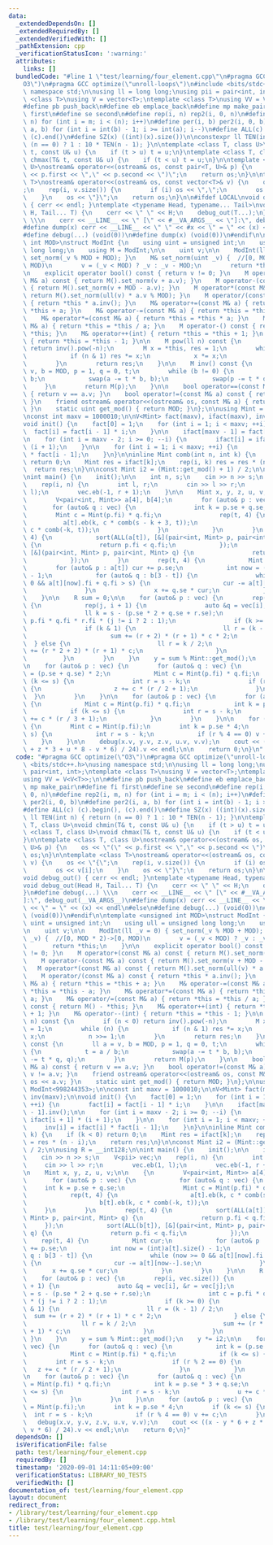 ```yaml
---
data:
  _extendedDependsOn: []
  _extendedRequiredBy: []
  _extendedVerifiedWith: []
  _pathExtension: cpp
  _verificationStatusIcon: ':warning:'
  attributes:
    links: []
  bundledCode: "#line 1 \"test/learning/four_element.cpp\"\n#pragma GCC optimize(\"\
    O3\")\n#pragma GCC optimize(\"unroll-loops\")\n#include <bits/stdc++.h>\nusing\
    \ namespace std;\n\nusing ll = long long;\nusing pii = pair<int, int>;\ntemplate\
    \ <class T>\nusing V = vector<T>;\ntemplate <class T>\nusing VV = V<V<T>>;\n\n\
    #define pb push_back\n#define eb emplace_back\n#define mp make_pair\n#define fi\
    \ first\n#define se second\n#define rep(i, n) rep2(i, 0, n)\n#define rep2(i, m,\
    \ n) for (int i = m; i < (n); i++)\n#define per(i, b) per2(i, 0, b)\n#define per2(i,\
    \ a, b) for (int i = int(b) - 1; i >= int(a); i--)\n#define ALL(c) (c).begin(),\
    \ (c).end()\n#define SZ(x) ((int)(x).size())\n\nconstexpr ll TEN(int n) { return\
    \ (n == 0) ? 1 : 10 * TEN(n - 1); }\n\ntemplate <class T, class U>\nvoid chmin(T&\
    \ t, const U& u) {\n    if (t > u) t = u;\n}\ntemplate <class T, class U>\nvoid\
    \ chmax(T& t, const U& u) {\n    if (t < u) t = u;\n}\n\ntemplate <class T, class\
    \ U>\nostream& operator<<(ostream& os, const pair<T, U>& p) {\n    os << \"(\"\
    \ << p.first << \",\" << p.second << \")\";\n    return os;\n}\n\ntemplate <class\
    \ T>\nostream& operator<<(ostream& os, const vector<T>& v) {\n    os << \"{\"\
    ;\n    rep(i, v.size()) {\n        if (i) os << \",\";\n        os << v[i];\n\
    \    }\n    os << \"}\";\n    return os;\n}\n\n#ifdef LOCAL\nvoid debug_out()\
    \ { cerr << endl; }\ntemplate <typename Head, typename... Tail>\nvoid debug_out(Head\
    \ H, Tail... T) {\n    cerr << \" \" << H;\n    debug_out(T...);\n}\n#define debug(...)\
    \ \\\n    cerr << __LINE__ << \" [\" << #__VA_ARGS__ << \"]:\", debug_out(__VA_ARGS__)\n\
    #define dump(x) cerr << __LINE__ << \" \" << #x << \" = \" << (x) << endl\n#else\n\
    #define debug(...) (void(0))\n#define dump(x) (void(0))\n#endif\n\ntemplate <unsigned\
    \ int MOD>\nstruct ModInt {\n    using uint = unsigned int;\n    using ull = unsigned\
    \ long long;\n    using M = ModInt;\n\n    uint v;\n\n    ModInt(ll _v = 0) {\
    \ set_norm(_v % MOD + MOD); }\n    M& set_norm(uint _v) {  //[0, MOD * 2)->[0,\
    \ MOD)\n        v = (_v < MOD) ? _v : _v - MOD;\n        return *this;\n    }\n\
    \n    explicit operator bool() const { return v != 0; }\n    M operator+(const\
    \ M& a) const { return M().set_norm(v + a.v); }\n    M operator-(const M& a) const\
    \ { return M().set_norm(v + MOD - a.v); }\n    M operator*(const M& a) const {\
    \ return M().set_norm(ull(v) * a.v % MOD); }\n    M operator/(const M& a) const\
    \ { return *this * a.inv(); }\n    M& operator+=(const M& a) { return *this =\
    \ *this + a; }\n    M& operator-=(const M& a) { return *this = *this - a; }\n\
    \    M& operator*=(const M& a) { return *this = *this * a; }\n    M& operator/=(const\
    \ M& a) { return *this = *this / a; }\n    M operator-() const { return M() -\
    \ *this; }\n    M& operator++(int) { return *this = *this + 1; }\n    M& operator--(int)\
    \ { return *this = *this - 1; }\n\n    M pow(ll n) const {\n        if (n < 0)\
    \ return inv().pow(-n);\n        M x = *this, res = 1;\n        while (n) {\n\
    \            if (n & 1) res *= x;\n            x *= x;\n            n >>= 1;\n\
    \        }\n        return res;\n    }\n\n    M inv() const {\n        ll a =\
    \ v, b = MOD, p = 1, q = 0, t;\n        while (b != 0) {\n            t = a /\
    \ b;\n            swap(a -= t * b, b);\n            swap(p -= t * q, q);\n   \
    \     }\n        return M(p);\n    }\n\n    bool operator==(const M& a) const\
    \ { return v == a.v; }\n    bool operator!=(const M& a) const { return v != a.v;\
    \ }\n    friend ostream& operator<<(ostream& os, const M& a) { return os << a.v;\
    \ }\n    static uint get_mod() { return MOD; }\n};\n\nusing Mint = ModInt<998244353>;\n\
    \nconst int maxv = 1000010;\n\nV<Mint> fact(maxv), ifact(maxv), inv(maxv);\n\n\
    void init() {\n    fact[0] = 1;\n    for (int i = 1; i < maxv; ++i) {\n      \
    \  fact[i] = fact[i - 1] * i;\n    }\n\n    ifact[maxv - 1] = fact[maxv - 1].inv();\n\
    \n    for (int i = maxv - 2; i >= 0; --i) {\n        ifact[i] = ifact[i + 1] *\
    \ (i + 1);\n    }\n\n    for (int i = 1; i < maxv; ++i) {\n        inv[i] = ifact[i]\
    \ * fact[i - 1];\n    }\n}\n\ninline Mint comb(int n, int k) {\n    if (k < 0)\
    \ return 0;\n    Mint res = ifact[k];\n    rep(i, k) res = res * (n - i);\n  \
    \  return res;\n}\n\nconst Mint i2 = (Mint::get_mod() + 1) / 2;\n\nusing R = __int128;\n\
    \nint main() {\n    init();\n\n    int n, s;\n    cin >> n >> s;\n    V<pii> vec;\n\
    \    rep(i, n) {\n        int l, r;\n        cin >> l >> r;\n        vec.eb(1,\
    \ l);\n        vec.eb(-1, r + 1);\n    }\n\n    Mint x, y, z, u, v;\n\n    {\n\
    \        V<pair<int, Mint>> a[4], b[4];\n        for (auto& p : vec) {\n     \
    \       for (auto& q : vec) {\n                int k = p.se + q.se;\n        \
    \        Mint c = Mint(p.fi) * q.fi;\n                rep(t, 4) {\n          \
    \          a[t].eb(k, c * comb(s - k + 3, t));\n                    b[t].eb(k,\
    \ c * comb(-k, t));\n                }\n            }\n        }\n        rep(t,\
    \ 4) {\n            sort(ALL(a[t]), [&](pair<int, Mint> p, pair<int, Mint> q)\
    \ {\n                return p.fi < q.fi;\n            });\n            sort(ALL(b[t]),\
    \ [&](pair<int, Mint> p, pair<int, Mint> q) {\n                return p.fi < q.fi;\n\
    \            });\n        }\n        rep(t, 4) {\n            Mint cur;\n    \
    \        for (auto& p : a[t]) cur += p.se;\n            int now = (int)a[t].size()\
    \ - 1;\n            for (auto& q : b[3 - t]) {\n                while (now >=\
    \ 0 && a[t][now].fi + q.fi > s) {\n                    cur -= a[t][now--].se;\n\
    \                }\n                x += q.se * cur;\n            }\n        }\n\
    \    }\n\n    R sum = 0;\n\n    for (auto& p : vec) {\n        rep(i, vec.size())\
    \ {\n            rep(j, i + 1) {\n                auto &q = vec[i], &r = vec[j];\n\
    \                ll k = s - (p.se * 2 + q.se + r.se);\n                int c =\
    \ p.fi * q.fi * r.fi * (j != i ? 2 : 1);\n                if (k >= 0) {\n    \
    \                if (k & 1) {\n                        ll r = (k - 1) / 2;\n \
    \                       sum += (r + 2) * (r + 1) * c * 2;\n                  \
    \  } else {\n                        ll r = k / 2;\n                        sum\
    \ += (r * 2 + 2) * (r + 1) * c;\n                    }\n                }\n  \
    \          }\n        }\n    }\n    y = sum % Mint::get_mod();\n    y *= i2;\n\
    \n    for (auto& p : vec) {\n        for (auto& q : vec) {\n            int k\
    \ = (p.se + q.se) * 2;\n            Mint c = Mint(p.fi) * q.fi;\n            if\
    \ (k <= s) {\n                int r = s - k;\n                if (r % 2 == 0)\
    \ {\n                    z += c * (r / 2 + 1);\n                }\n          \
    \  }\n        }\n    }\n\n    for (auto& p : vec) {\n        for (auto& q : vec)\
    \ {\n            Mint c = Mint(p.fi) * q.fi;\n            int k = p.se * 3 + q.se;\n\
    \            if (k <= s) {\n                int r = s - k;\n                u\
    \ += c * (r / 3 + 1);\n            }\n        }\n    }\n\n    for (auto& p : vec)\
    \ {\n        Mint c = Mint(p.fi);\n        int k = p.se * 4;\n        if (k <=\
    \ s) {\n            int r = s - k;\n            if (r % 4 == 0) v += c;\n    \
    \    }\n    }\n\n    debug(x.v, y.v, z.v, u.v, v.v);\n    cout << ((x - y * 6\
    \ + z * 3 + u * 8 - v * 6) / 24).v << endl;\n\n    return 0;\n}\n"
  code: "#pragma GCC optimize(\"O3\")\n#pragma GCC optimize(\"unroll-loops\")\n#include\
    \ <bits/stdc++.h>\nusing namespace std;\n\nusing ll = long long;\nusing pii =\
    \ pair<int, int>;\ntemplate <class T>\nusing V = vector<T>;\ntemplate <class T>\n\
    using VV = V<V<T>>;\n\n#define pb push_back\n#define eb emplace_back\n#define\
    \ mp make_pair\n#define fi first\n#define se second\n#define rep(i, n) rep2(i,\
    \ 0, n)\n#define rep2(i, m, n) for (int i = m; i < (n); i++)\n#define per(i, b)\
    \ per2(i, 0, b)\n#define per2(i, a, b) for (int i = int(b) - 1; i >= int(a); i--)\n\
    #define ALL(c) (c).begin(), (c).end()\n#define SZ(x) ((int)(x).size())\n\nconstexpr\
    \ ll TEN(int n) { return (n == 0) ? 1 : 10 * TEN(n - 1); }\n\ntemplate <class\
    \ T, class U>\nvoid chmin(T& t, const U& u) {\n    if (t > u) t = u;\n}\ntemplate\
    \ <class T, class U>\nvoid chmax(T& t, const U& u) {\n    if (t < u) t = u;\n\
    }\n\ntemplate <class T, class U>\nostream& operator<<(ostream& os, const pair<T,\
    \ U>& p) {\n    os << \"(\" << p.first << \",\" << p.second << \")\";\n    return\
    \ os;\n}\n\ntemplate <class T>\nostream& operator<<(ostream& os, const vector<T>&\
    \ v) {\n    os << \"{\";\n    rep(i, v.size()) {\n        if (i) os << \",\";\n\
    \        os << v[i];\n    }\n    os << \"}\";\n    return os;\n}\n\n#ifdef LOCAL\n\
    void debug_out() { cerr << endl; }\ntemplate <typename Head, typename... Tail>\n\
    void debug_out(Head H, Tail... T) {\n    cerr << \" \" << H;\n    debug_out(T...);\n\
    }\n#define debug(...) \\\n    cerr << __LINE__ << \" [\" << #__VA_ARGS__ << \"\
    ]:\", debug_out(__VA_ARGS__)\n#define dump(x) cerr << __LINE__ << \" \" << #x\
    \ << \" = \" << (x) << endl\n#else\n#define debug(...) (void(0))\n#define dump(x)\
    \ (void(0))\n#endif\n\ntemplate <unsigned int MOD>\nstruct ModInt {\n    using\
    \ uint = unsigned int;\n    using ull = unsigned long long;\n    using M = ModInt;\n\
    \n    uint v;\n\n    ModInt(ll _v = 0) { set_norm(_v % MOD + MOD); }\n    M& set_norm(uint\
    \ _v) {  //[0, MOD * 2)->[0, MOD)\n        v = (_v < MOD) ? _v : _v - MOD;\n \
    \       return *this;\n    }\n\n    explicit operator bool() const { return v\
    \ != 0; }\n    M operator+(const M& a) const { return M().set_norm(v + a.v); }\n\
    \    M operator-(const M& a) const { return M().set_norm(v + MOD - a.v); }\n \
    \   M operator*(const M& a) const { return M().set_norm(ull(v) * a.v % MOD); }\n\
    \    M operator/(const M& a) const { return *this * a.inv(); }\n    M& operator+=(const\
    \ M& a) { return *this = *this + a; }\n    M& operator-=(const M& a) { return\
    \ *this = *this - a; }\n    M& operator*=(const M& a) { return *this = *this *\
    \ a; }\n    M& operator/=(const M& a) { return *this = *this / a; }\n    M operator-()\
    \ const { return M() - *this; }\n    M& operator++(int) { return *this = *this\
    \ + 1; }\n    M& operator--(int) { return *this = *this - 1; }\n\n    M pow(ll\
    \ n) const {\n        if (n < 0) return inv().pow(-n);\n        M x = *this, res\
    \ = 1;\n        while (n) {\n            if (n & 1) res *= x;\n            x *=\
    \ x;\n            n >>= 1;\n        }\n        return res;\n    }\n\n    M inv()\
    \ const {\n        ll a = v, b = MOD, p = 1, q = 0, t;\n        while (b != 0)\
    \ {\n            t = a / b;\n            swap(a -= t * b, b);\n            swap(p\
    \ -= t * q, q);\n        }\n        return M(p);\n    }\n\n    bool operator==(const\
    \ M& a) const { return v == a.v; }\n    bool operator!=(const M& a) const { return\
    \ v != a.v; }\n    friend ostream& operator<<(ostream& os, const M& a) { return\
    \ os << a.v; }\n    static uint get_mod() { return MOD; }\n};\n\nusing Mint =\
    \ ModInt<998244353>;\n\nconst int maxv = 1000010;\n\nV<Mint> fact(maxv), ifact(maxv),\
    \ inv(maxv);\n\nvoid init() {\n    fact[0] = 1;\n    for (int i = 1; i < maxv;\
    \ ++i) {\n        fact[i] = fact[i - 1] * i;\n    }\n\n    ifact[maxv - 1] = fact[maxv\
    \ - 1].inv();\n\n    for (int i = maxv - 2; i >= 0; --i) {\n        ifact[i] =\
    \ ifact[i + 1] * (i + 1);\n    }\n\n    for (int i = 1; i < maxv; ++i) {\n   \
    \     inv[i] = ifact[i] * fact[i - 1];\n    }\n}\n\ninline Mint comb(int n, int\
    \ k) {\n    if (k < 0) return 0;\n    Mint res = ifact[k];\n    rep(i, k) res\
    \ = res * (n - i);\n    return res;\n}\n\nconst Mint i2 = (Mint::get_mod() + 1)\
    \ / 2;\n\nusing R = __int128;\n\nint main() {\n    init();\n\n    int n, s;\n\
    \    cin >> n >> s;\n    V<pii> vec;\n    rep(i, n) {\n        int l, r;\n   \
    \     cin >> l >> r;\n        vec.eb(1, l);\n        vec.eb(-1, r + 1);\n    }\n\
    \n    Mint x, y, z, u, v;\n\n    {\n        V<pair<int, Mint>> a[4], b[4];\n \
    \       for (auto& p : vec) {\n            for (auto& q : vec) {\n           \
    \     int k = p.se + q.se;\n                Mint c = Mint(p.fi) * q.fi;\n    \
    \            rep(t, 4) {\n                    a[t].eb(k, c * comb(s - k + 3, t));\n\
    \                    b[t].eb(k, c * comb(-k, t));\n                }\n       \
    \     }\n        }\n        rep(t, 4) {\n            sort(ALL(a[t]), [&](pair<int,\
    \ Mint> p, pair<int, Mint> q) {\n                return p.fi < q.fi;\n       \
    \     });\n            sort(ALL(b[t]), [&](pair<int, Mint> p, pair<int, Mint>\
    \ q) {\n                return p.fi < q.fi;\n            });\n        }\n    \
    \    rep(t, 4) {\n            Mint cur;\n            for (auto& p : a[t]) cur\
    \ += p.se;\n            int now = (int)a[t].size() - 1;\n            for (auto&\
    \ q : b[3 - t]) {\n                while (now >= 0 && a[t][now].fi + q.fi > s)\
    \ {\n                    cur -= a[t][now--].se;\n                }\n         \
    \       x += q.se * cur;\n            }\n        }\n    }\n\n    R sum = 0;\n\n\
    \    for (auto& p : vec) {\n        rep(i, vec.size()) {\n            rep(j, i\
    \ + 1) {\n                auto &q = vec[i], &r = vec[j];\n                ll k\
    \ = s - (p.se * 2 + q.se + r.se);\n                int c = p.fi * q.fi * r.fi\
    \ * (j != i ? 2 : 1);\n                if (k >= 0) {\n                    if (k\
    \ & 1) {\n                        ll r = (k - 1) / 2;\n                      \
    \  sum += (r + 2) * (r + 1) * c * 2;\n                    } else {\n         \
    \               ll r = k / 2;\n                        sum += (r * 2 + 2) * (r\
    \ + 1) * c;\n                    }\n                }\n            }\n       \
    \ }\n    }\n    y = sum % Mint::get_mod();\n    y *= i2;\n\n    for (auto& p :\
    \ vec) {\n        for (auto& q : vec) {\n            int k = (p.se + q.se) * 2;\n\
    \            Mint c = Mint(p.fi) * q.fi;\n            if (k <= s) {\n        \
    \        int r = s - k;\n                if (r % 2 == 0) {\n                 \
    \   z += c * (r / 2 + 1);\n                }\n            }\n        }\n    }\n\
    \n    for (auto& p : vec) {\n        for (auto& q : vec) {\n            Mint c\
    \ = Mint(p.fi) * q.fi;\n            int k = p.se * 3 + q.se;\n            if (k\
    \ <= s) {\n                int r = s - k;\n                u += c * (r / 3 + 1);\n\
    \            }\n        }\n    }\n\n    for (auto& p : vec) {\n        Mint c\
    \ = Mint(p.fi);\n        int k = p.se * 4;\n        if (k <= s) {\n          \
    \  int r = s - k;\n            if (r % 4 == 0) v += c;\n        }\n    }\n\n \
    \   debug(x.v, y.v, z.v, u.v, v.v);\n    cout << ((x - y * 6 + z * 3 + u * 8 -\
    \ v * 6) / 24).v << endl;\n\n    return 0;\n}"
  dependsOn: []
  isVerificationFile: false
  path: test/learning/four_element.cpp
  requiredBy: []
  timestamp: '2020-09-01 14:11:05+09:00'
  verificationStatus: LIBRARY_NO_TESTS
  verifiedWith: []
documentation_of: test/learning/four_element.cpp
layout: document
redirect_from:
- /library/test/learning/four_element.cpp
- /library/test/learning/four_element.cpp.html
title: test/learning/four_element.cpp
---
```

